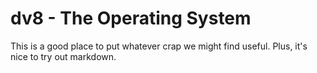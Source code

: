 # dv8 - The Operating System

This is a good place to put whatever crap we might find useful. Plus, 
it's nice to try out markdown.
